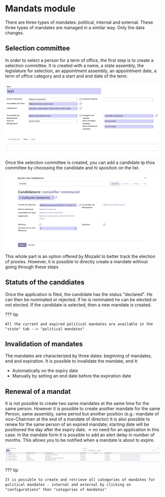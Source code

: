 # Mandats module

There are three types of mandates: political, internal and external. These three types of mandates are managed in a similar way. Only the data changes.

## Selection committee

In order to select a person for a term of office, the first step is to create a selection committee. It is created with a name, a state assembly, the legislature for selection, an appointment assembly, an appointment date, a term of office category and a start and end date of the term. 

![screenshot 15](img/screen15.png)

Once the selection committee is created, you can add a candidate tp thos committee by choossing the candidate and hi spositoin on the list.

![screenshot 16](img/screen16.png)

This whole part is an option offered by Mozaikl to better track the election of proxies. However, it is possible to directly create a mandate without going through these steps

## Statuts of the canddiates

Once the application is filed, the candidate has the status "declared". He can then be nominated or rejected. If he is nominated he can be elected or not elected. If the candidate is selected, then a new mandate is created. 

??? tip

    All the current and expired political mandates are available in the "state" tab --> "political mandates"

## Invalidation of mandates

The mandates are characterized by three dates: beginning of mandates, end and expiration. It is possible to invalidate the mandate, end it:
- Automatically on the expiry date
- Manually by setting an end date before the expiration date

## Renewal of a mandat

It is not possible to create two same mandates at the same time for the same person. However it is possible to create another mandate for the same Person, same assembly, same period but another position (e.g.: mandate of vice-Chairman at the end of a mandate of director)
It is also possible to renew for the same person of an expired mandate; starting date will be positioned the day after the expiry date. → no need for an application in this case. In the mandate form it is possible to add an alert delay in number of months. This allows you to be notified when a mandate is about to expire.

![screenshot 17](img/screen17.png)

??? tip

    It is possible to create and retrieve all categories of mandates for political mandates - internal and external by clicking on "configurations" then "categories of mandates"


